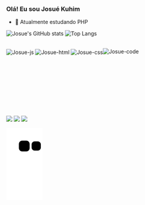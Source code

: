### Olá! Eu sou Josué Kuhim

- 🌱 Atualmente estudando PHP

![Josue's GitHub stats](https://github-readme-stats.vercel.app/api?username=josuerkuhim&show_icons=true&theme=tokyonight&rank_icon=github)
![Top Langs](https://github-readme-stats.vercel.app/api/top-langs/?username=josuerkuhim&theme=tokyonight&size_weight=0.5&count_weight=0.5)


<div style="display: inline-block"><br>
    <img  align="center" alt="Josue-js" height="30" width="40" src="https://cdn.jsdelivr.net/gh/devicons/devicon/icons/javascript/javascript-original.svg"/>
    <img align="center" alt="Josue-html" height="30" width="40" src="https://cdn.jsdelivr.net/gh/devicons/devicon/icons/html5/html5-original.svg"/>
    <img align="center" alt="Josue-css" height="30" width="40" src="https://cdn.jsdelivr.net/gh/devicons/devicon/icons/css3/css3-original.svg"/> 
    <img align="right" alt="Josue-code" height="150" width="150" src="https://media.giphy.com/media/KEYMsj2LcXzfcTP5ii/giphy.gif"/>
</div>

##

<div> 
    <a href="https://www.instagram.com/_josue.k_/" target="_blank"><img src="https://img.shields.io/badge/-Instagram-%23E4405F?style=for-the-badge&logo=instagram&logoColor=white" target="_blank"></a>
    <a href = "mailto:josuekuhim.dev@gmail.com"><img src="https://img.shields.io/badge/-Gmail-%23333?style=for-the-badge&logo=gmail&logoColor=white" target="_blank"></a>
    <a href="https://www.linkedin.com/in/josu%C3%A9-kuhim-862666250/" target="_blank"><img src="https://img.shields.io/badge/-LinkedIn-%230077B5?style=for-the-badge&logo=linkedin&logoColor=white" target="_blank"></a> 
</div>

![snake gif](https://github.com/josuerkuhim/josuerkuhim/blob/output/github-contribution-grid-snake.svg)
